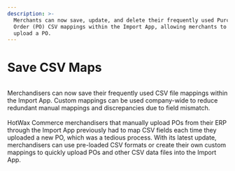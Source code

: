```yaml
---
description: >-
  Merchants can now save, update, and delete their frequently used Purchase
  Order (PO) CSV mappings within the Import App, allowing merchants to quickly
  upload a PO.
---
```


# Save CSV Maps

<figure><img src="https://www.hotwax.co/hubfs/Product%20Updates%20and%20Release%20Notes/2022/December%202022/Product%20Updates/Feature%20image/PU%205(1)-1.webp" alt=""><figcaption></figcaption></figure>

Merchandisers can now save their frequently used CSV file mappings within the Import App. Custom mappings can be used company-wide to reduce redundant manual mappings and discrepancies due to field mismatch.\
\
HotWax Commerce merchandisers that manually upload POs from their ERP through the Import App previously had to map CSV fields each time they uploaded a new PO, which was a tedious process. With its latest update, merchandisers can use pre-loaded CSV formats or create their own custom mappings to quickly upload POs and other CSV data files into the Import App.
